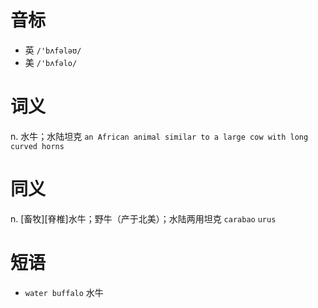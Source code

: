 # 音标

- 英 `/'bʌfələʊ/`
- 美 `/'bʌfəlo/`

# 词义

n. 水牛；水陆坦克
`an African animal similar to a large cow with long curved horns`

# 同义

n. [畜牧][脊椎]水牛；野牛（产于北美）；水陆两用坦克
`carabao` `urus`

# 短语

- `water buffalo` 水牛

